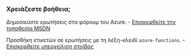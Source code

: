 ### <a name="need-some-help"></a>Χρειάζεστε βοήθεια;

Δημοσιεύστε ερωτήσεις στα φόρουμ του Azure. - [Επισκεφθείτε την τοποθεσία MSDN](http://go.microsoft.com/fwlink/?LinkId=780719)

Προσθήκη ετικετών σε ερωτήσεις με τη λέξη-κλειδί `azure-functions`. - [Επισκεφθείτε υπερχείλιση στοίβας](http://stackoverflow.com/questions/tagged/azure-functions)